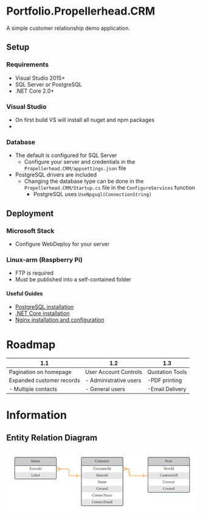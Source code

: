 # Portfolio.Propellerhead.CRM
A simple customer relationship demo application. 

## Setup
### Requirements
* Visual Studio 2015+
* SQL Server or PostgreSQL
* .NET Core 2.0+
### Visual Studio
* On first build VS will install all nuget and npm packages
* 
### Database
* The default is configured for SQL Server
  * Configure your server and credentials in the `Propellerhead.CRM/appsettings.json` file
* PostgreSQL drivers are included
  * Changing the database type can be done in the `Propellerhead.CRM/Startup.cs` file in the `ConfigureServices` function
    * PostgreSQL uses `UseNpgsql(ConnectionString)`

## Deployment
### Microsoft Stack
* Configure WebDeploy for your server
### Linux-arm (Raspberry Pi)
* FTP is required
* Must be published into a self-contained folder
#### Useful Guides
* [PostgreSQL installation](https://opensource.com/article/17/10/set-postgres-database-your-raspberry-pi)
* [.NET Core installation](https://blogs.msdn.microsoft.com/david/2017/07/20/setting_up_raspian_and_dotnet_core_2_0_on_a_raspberry_pi/)
* [Nginx installation and configuration](https://docs.microsoft.com/en-ca/aspnet/core/host-and-deploy/linux-nginx?view=aspnetcore-2.0&tabs=aspnetcore2x)

# Roadmap
| 1.1                            | 1.2                    |  1.3             |
| -------------                  |-------------           | -----            |
| Pagination on homepage         | User Account Controls  | Quotation Tools  |
| Expanded customer records      | - Administrative users | -PDF printing    |
| - Multiple contacts            | - General users        | -Email Delivery  |


# Information
## Entity Relation Diagram
![alt text](https://raw.githubusercontent.com/aflegel/Portfolio.Propellerhead.CRM/master/Documents/Propellerhead%20CRM%20ERD.png "ERD")
